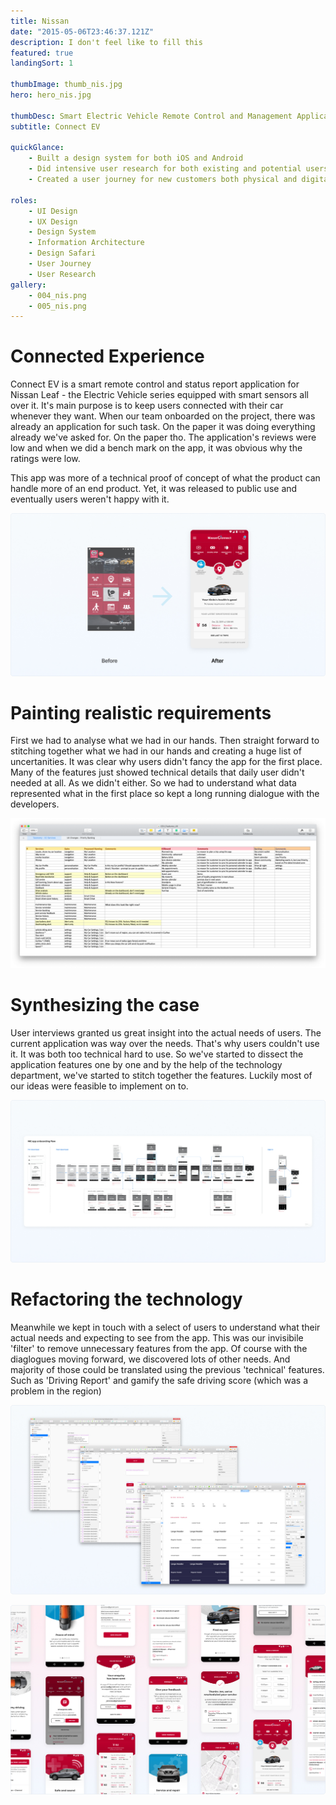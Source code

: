 ```yaml
---
title: Nissan
date: "2015-05-06T23:46:37.121Z"
description: I don't feel like to fill this
featured: true
landingSort: 1

thumbImage: thumb_nis.jpg
hero: hero_nis.jpg

thumbDesc: Smart Electric Vehicle Remote Control and Management Application for both iOS and Android.
subtitle: Connect EV

quickGlance: 
    - Built a design system for both iOS and Android
    - Did intensive user research for both existing and potential users.
    - Created a user journey for new customers both physical and digital touch points.

roles:
    - UI Design
    - UX Design
    - Design System
    - Information Architecture
    - Design Safari
    - User Journey
    - User Research
gallery: 
    - 004_nis.png
    - 005_nis.png
---
```


# Connected Experience

Connect EV is a smart remote control and status report application for Nissan Leaf - the Electric Vehicle series equipped with smart sensors all over it. It's main purpose is to keep users connected with their car whenever they want. 
When our team onboarded on the project, there was already an application for such task. On the paper it was doing everything already we've asked for. On the paper tho. The application's reviews were low and when we did a bench mark on the app, it was obvious why the ratings were low. 

<div class="mt-2"/> This app was more of a technical proof of concept of what the product can handle more of an end product. Yet, it was released to public use and eventually users weren't happy with it. </div>

![](./00xx_nis.jpg)



# Painting realistic requirements

First we had to analyse what we had in our hands. Then straight forward to stitching together what we had in our hands and creating a huge list of uncertanities. It was clear why users didn't fancy the app for the first place. Many of the features just showed technical details that daily user didn't needed at all. As we didn't either. So we had to understand what data represented what in the first place so kept a long running dialogue with the developers.

![](./00xxx_nis.png)

# Synthesizing the case

User interviews granted us great insight into the actual needs of users. The current application was way over the needs. That's why users couldn't use it. It was both too technical hard to use. So we've started to dissect the application features one by one and by the help of the technology department, we've started to stitch together the features. Luckily most of our ideas were feasible to implement on to.

![](./00xxxx_nis.jpg)

# Refactoring the technology

Meanwhile we kept in touch with a select of users to understand what their actual needs and expecting to see from the app. This was our invisibile 'filter' to remove unnecessary features from the app. Of course with the diaglogues moving forward, we discovered lots of other needs. And majority of those could be translated using the previous 'technical' features. Such as 'Driving Report' and gamify the safe driving score (which was a problem in the region)

![A pixel perfect symbol based design system](./00xxxxx_nis.jpg)

![With lots of lots of mockups](./00xxxxxx_nis.jpg)
